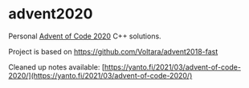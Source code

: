 # advent2020

Personal [Advent of Code 2020](http://adventofcode.com/2020/) C++ solutions.

Project is based on https://github.com/Voltara/advent2018-fast

Cleaned up notes available: [https://yanto.fi/2021/03/advent-of-code-2020/](https://yanto.fi/2021/03/advent-of-code-2020/)